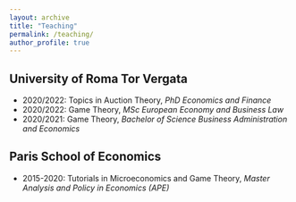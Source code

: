 ```yaml
---
layout: archive
title: "Teaching"
permalink: /teaching/
author_profile: true
---
```


## University of Roma Tor Vergata

* 2020/2022: Topics in Auction Theory, *PhD Economics and Finance*
* 2020/2022: Game Theory, *MSc European Economy and Business Law*
* 2020/2021: Game Theory, *Bachelor of Science Business Administration and Economics*

## Paris School of Economics

* 2015-2020: Tutorials in Microeconomics and Game Theory, *Master Analysis and Policy in Economics (APE)*
